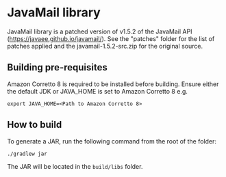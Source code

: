 # JavaMail library

JavaMail library is a patched version of v1.5.2 of the JavaMail API (https://javaee.github.io/javamail/). See the "patches" folder for the list of patches applied and the javamail-1.5.2-src.zip for the original source.

## Building pre-requisites

Amazon Corretto 8 is required to be installed before building. Ensure either the default JDK or JAVA_HOME is set to Amazon Corretto 8 e.g.

```
export JAVA_HOME=<Path to Amazon Corretto 8>
```

## How to build

To generate a JAR, run the following command from the root of the folder:

```
./gradlew jar
```

The JAR will be located in the `build/libs` folder.

